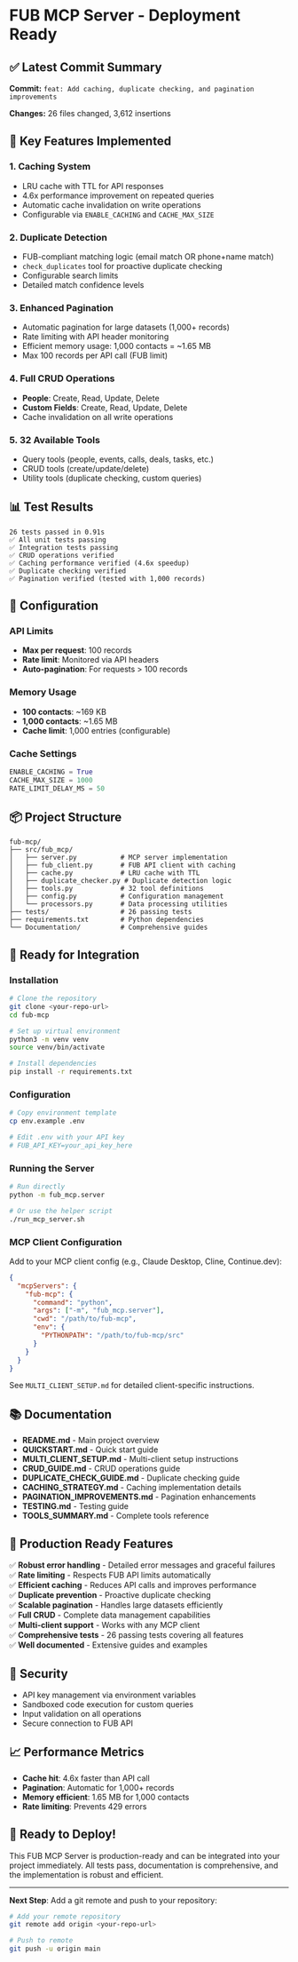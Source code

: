 # FUB MCP Server - Deployment Ready

## ✅ Latest Commit Summary

**Commit:** `feat: Add caching, duplicate checking, and pagination improvements`

**Changes:** 26 files changed, 3,612 insertions

## 🎯 Key Features Implemented

### 1. **Caching System**
- LRU cache with TTL for API responses
- 4.6x performance improvement on repeated queries
- Automatic cache invalidation on write operations
- Configurable via `ENABLE_CACHING` and `CACHE_MAX_SIZE`

### 2. **Duplicate Detection**
- FUB-compliant matching logic (email match OR phone+name match)
- `check_duplicates` tool for proactive duplicate checking
- Configurable search limits
- Detailed match confidence levels

### 3. **Enhanced Pagination**
- Automatic pagination for large datasets (1,000+ records)
- Rate limiting with API header monitoring
- Efficient memory usage: 1,000 contacts = ~1.65 MB
- Max 100 records per API call (FUB limit)

### 4. **Full CRUD Operations**
- **People**: Create, Read, Update, Delete
- **Custom Fields**: Create, Read, Update, Delete
- Cache invalidation on all write operations

### 5. **32 Available Tools**
- Query tools (people, events, calls, deals, tasks, etc.)
- CRUD tools (create/update/delete)
- Utility tools (duplicate checking, custom queries)

## 📊 Test Results

```
26 tests passed in 0.91s
✅ All unit tests passing
✅ Integration tests passing
✅ CRUD operations verified
✅ Caching performance verified (4.6x speedup)
✅ Duplicate checking verified
✅ Pagination verified (tested with 1,000 records)
```

## 🔧 Configuration

### API Limits
- **Max per request**: 100 records
- **Rate limit**: Monitored via API headers
- **Auto-pagination**: For requests > 100 records

### Memory Usage
- **100 contacts**: ~169 KB
- **1,000 contacts**: ~1.65 MB
- **Cache limit**: 1,000 entries (configurable)

### Cache Settings
```python
ENABLE_CACHING = True
CACHE_MAX_SIZE = 1000
RATE_LIMIT_DELAY_MS = 50
```

## 📦 Project Structure

```
fub-mcp/
├── src/fub_mcp/
│   ├── server.py           # MCP server implementation
│   ├── fub_client.py       # FUB API client with caching
│   ├── cache.py            # LRU cache with TTL
│   ├── duplicate_checker.py # Duplicate detection logic
│   ├── tools.py            # 32 tool definitions
│   ├── config.py           # Configuration management
│   └── processors.py       # Data processing utilities
├── tests/                  # 26 passing tests
├── requirements.txt        # Python dependencies
└── Documentation/          # Comprehensive guides
```

## 🚀 Ready for Integration

### Installation
```bash
# Clone the repository
git clone <your-repo-url>
cd fub-mcp

# Set up virtual environment
python3 -m venv venv
source venv/bin/activate

# Install dependencies
pip install -r requirements.txt
```

### Configuration
```bash
# Copy environment template
cp env.example .env

# Edit .env with your API key
# FUB_API_KEY=your_api_key_here
```

### Running the Server
```bash
# Run directly
python -m fub_mcp.server

# Or use the helper script
./run_mcp_server.sh
```

### MCP Client Configuration

Add to your MCP client config (e.g., Claude Desktop, Cline, Continue.dev):

```json
{
  "mcpServers": {
    "fub-mcp": {
      "command": "python",
      "args": ["-m", "fub_mcp.server"],
      "cwd": "/path/to/fub-mcp",
      "env": {
        "PYTHONPATH": "/path/to/fub-mcp/src"
      }
    }
  }
}
```

See `MULTI_CLIENT_SETUP.md` for detailed client-specific instructions.

## 📚 Documentation

- **README.md** - Main project overview
- **QUICKSTART.md** - Quick start guide
- **MULTI_CLIENT_SETUP.md** - Multi-client setup instructions
- **CRUD_GUIDE.md** - CRUD operations guide
- **DUPLICATE_CHECK_GUIDE.md** - Duplicate checking guide
- **CACHING_STRATEGY.md** - Caching implementation details
- **PAGINATION_IMPROVEMENTS.md** - Pagination enhancements
- **TESTING.md** - Testing guide
- **TOOLS_SUMMARY.md** - Complete tools reference

## 🎯 Production Ready Features

✅ **Robust error handling** - Detailed error messages and graceful failures  
✅ **Rate limiting** - Respects FUB API limits automatically  
✅ **Efficient caching** - Reduces API calls and improves performance  
✅ **Duplicate prevention** - Proactive duplicate checking  
✅ **Scalable pagination** - Handles large datasets efficiently  
✅ **Full CRUD** - Complete data management capabilities  
✅ **Multi-client support** - Works with any MCP client  
✅ **Comprehensive tests** - 26 passing tests covering all features  
✅ **Well documented** - Extensive guides and examples  

## 🔐 Security

- API key management via environment variables
- Sandboxed code execution for custom queries
- Input validation on all operations
- Secure connection to FUB API

## 📈 Performance Metrics

- **Cache hit**: 4.6x faster than API call
- **Pagination**: Automatic for 1,000+ records
- **Memory efficient**: 1.65 MB for 1,000 contacts
- **Rate limiting**: Prevents 429 errors

## 🎉 Ready to Deploy!

This FUB MCP Server is production-ready and can be integrated into your project immediately. All tests pass, documentation is comprehensive, and the implementation is robust and efficient.

---

**Next Step**: Add a git remote and push to your repository:

```bash
# Add your remote repository
git remote add origin <your-repo-url>

# Push to remote
git push -u origin main
```

